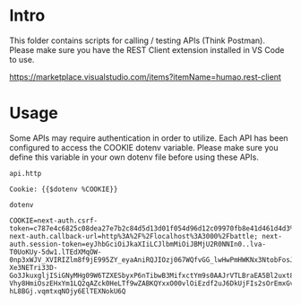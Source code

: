 # Intro

This folder contains scripts for calling / testing APIs (Think Postman). Please make sure you have the REST Client extension installed in VS Code to use.

https://marketplace.visualstudio.com/items?itemName=humao.rest-client

# Usage

Some APIs may require authentication in order to utilize. Each API has been configured to access the COOKIE dotenv variable. Please make sure you define this variable in your own dotenv file before using these APIs.

`api.http`

```
Cookie: {{$dotenv %COOKIE}}
```

`dotenv`

```
COOKIE=next-auth.csrf-token=c787e4c6825c08dea27e7b2c84d5d13d01f054d96d12c09970fb8e41d461d4d3%7Cddb801197e91a8377ba57a0a613c096be77775183e9e0acb0f55ca4ab929d66c; next-auth.callback-url=http%3A%2F%2Flocalhost%3A3000%2Fbattle; next-auth.session-token=eyJhbGciOiJkaXIiLCJlbmMiOiJBMjU2R0NNIn0..lva-T0UoKUy-5dw1.lTEdXMqOW-0np3xWJV_XVIRIZlm8f9jE995ZY_eyaAniRQJIOzj067WQfvGG_lwHwPmHWKNx3NtobFosJWYlZ0n5Qrd82mHoyvlIbZ_Im3hbuSw3PYeD2kiIuET_Ft2wMH-Xe3NETri33D-Go3JkuxgljISiGNyMHg09W6TZXESbyxP6nTibwB3MifxctYm9s0AAJrVTLBraEA5Bl2uxt8KrgnmB1tTJnleDPUQFHJd1UMaDDWgA0fkWKtIZw_AEpkelUBLOCsihp59SlnCJoS5LUymkzHuSuOF_jnUIvmEe4kjErD2ywXXOT73aeb5UbK9-Vhy8HmiOszEHxYm1LQ2qAZck0HeLTf9wZABKQYxxO00vlOiEzdf2uJ6DkUjFIs2sOrEmxGvh2XNb4zOGFs375-hL8BGj.vqmtxqNOjy6ElTEXNokU6Q
```
